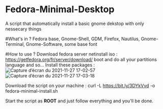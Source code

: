 # Fedora-Minimal-Desktop
A script that automatically install a basic gnome dekstop with only nessecary things

#What's in ?
Fedora base, Gnome-Shell, GDM, Firefox, Nautilus, Gnome-Terminal, Gnome-Software, some base font

#How to use ?
Download fedora server netinstall iso : https://getfedora.org/fr/server/download/
boot and do all your partitions language and so...
Install these packages : 
![Capture d’écran du 2021-11-27 17-02-57](https://user-images.githubusercontent.com/52078885/143689539-ed02c38c-9532-4995-b228-ed0c787bf4b5.png)
![Capture d’écran du 2021-11-27 17-03-18](https://user-images.githubusercontent.com/52078885/143689540-50cff02c-a663-4754-9645-683f977a0526.png)

Download the script on your machine : curl -L https://bit.ly/3DYkVvd -o fedora-minimal-install.sh

Start the script as **ROOT** and just follow everything and you'll be done.

